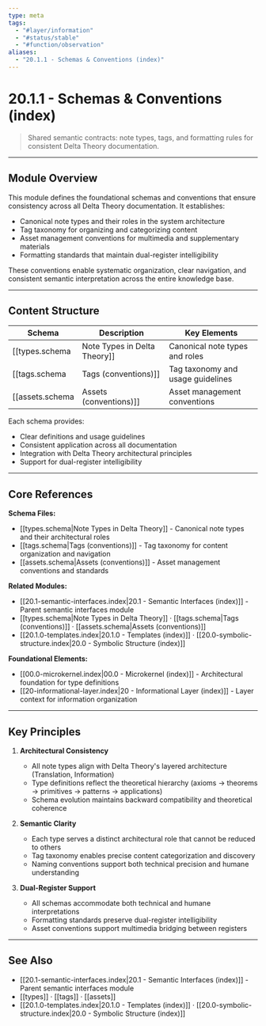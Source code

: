 ```yaml
---
type: meta
tags:
  - "#layer/information"
  - "#status/stable"
  - "#function/observation"
aliases:
  - "20.1.1 - Schemas & Conventions (index)"
---
```


# 20.1.1 - Schemas & Conventions (index)

> Shared semantic contracts: note types, tags, and formatting rules for consistent Delta Theory documentation.

---

## Module Overview

This module defines the foundational schemas and conventions that ensure consistency across all Delta Theory documentation. It establishes:
- Canonical note types and their roles in the system architecture
- Tag taxonomy for organizing and categorizing content
- Asset management conventions for multimedia and supplementary materials
- Formatting standards that maintain dual-register intelligibility

These conventions enable systematic organization, clear navigation, and consistent semantic interpretation across the entire knowledge base.

---

## Content Structure

| Schema | Description | Key Elements |
|--------|-------------|--------------|
| [[types.schema|Note Types in Delta Theory]] | Canonical note types and roles | axiom, theorem, primitive, constant, boundary, modulator, pattern, glossary, index, template |
| [[tags.schema|Tags (conventions)]] | Tag taxonomy and usage guidelines | Layer tags (#layer/translation, #layer/information), status tags (#status/stable), function tags (#function/definition) |
| [[assets.schema|Assets (conventions)]] | Asset management conventions | File naming, organization, and integration standards for multimedia content |

Each schema provides:
- Clear definitions and usage guidelines
- Consistent application across all documentation
- Integration with Delta Theory architectural principles
- Support for dual-register intelligibility

---

## Core References

**Schema Files:**
- [[types.schema|Note Types in Delta Theory]] - Canonical note types and their architectural roles
- [[tags.schema|Tags (conventions)]] - Tag taxonomy for content organization and navigation
- [[assets.schema|Assets (conventions)]] - Asset management conventions and standards

**Related Modules:**
- [[20.1-semantic-interfaces.index|20.1 - Semantic Interfaces (index)]] - Parent semantic interfaces module
- [[types.schema|Note Types in Delta Theory]] · [[tags.schema|Tags (conventions)]] · [[assets.schema|Assets (conventions)]]
- [[20.1.0-templates.index|20.1.0 - Templates (index)]] · [[20.0-symbolic-structure.index|20.0 - Symbolic Structure (index)]]

**Foundational Elements:**
- [[00.0-microkernel.index|00.0 - Microkernel (index)]] - Architectural foundation for type definitions
- [[20-informational-layer.index|20 - Informational Layer (index)]] - Layer context for information organization

---

## Key Principles

1. **Architectural Consistency**
   - All note types align with Delta Theory's layered architecture (Translation, Information)
   - Type definitions reflect the theoretical hierarchy (axioms → theorems → primitives → patterns → applications)
   - Schema evolution maintains backward compatibility and theoretical coherence

2. **Semantic Clarity**
   - Each type serves a distinct architectural role that cannot be reduced to others
   - Tag taxonomy enables precise content categorization and discovery
   - Naming conventions support both technical precision and humane understanding

3. **Dual-Register Support**
   - All schemas accommodate both technical and humane interpretations
   - Formatting standards preserve dual-register intelligibility
   - Asset conventions support multimedia bridging between registers

---

## See Also

- [[20.1-semantic-interfaces.index|20.1 - Semantic Interfaces (index)]] - Parent semantic interfaces module
- [[types]] · [[tags]] · [[assets]]
- [[20.1.0-templates.index|20.1.0 - Templates (index)]] · [[20.0-symbolic-structure.index|20.0 - Symbolic Structure (index)]]
